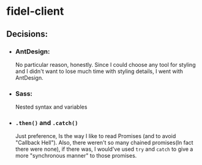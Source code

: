 # fidel-client

## Decisions:
- ### AntDesign:
  No particular reason, honestly. Since I could choose any tool for styling and I didn't want to lose much time with styling details, I went with AntDesign.

- ### Sass:
  Nested syntax and variables

- ### `.then()` and `.catch()`
  Just preference, Is the way I like to read Promises (and to avoid "Callback Hell").
  Also, there weren't so many chained promises(In fact there were none), if there was, I would've used `try` and `catch` to give a more "synchronous manner" to those promises.
